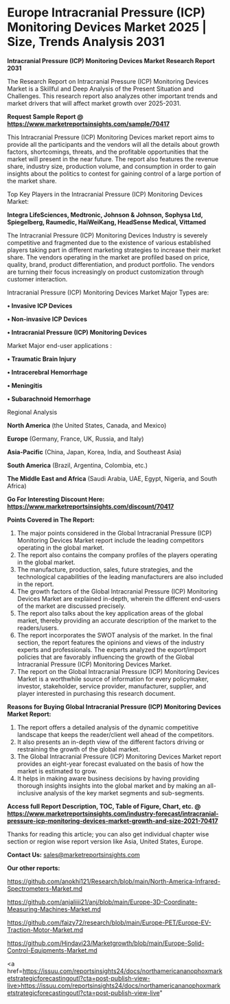 # Europe Intracranial Pressure (ICP) Monitoring Devices Market 2025 | Size, Trends Analysis 2031

<strong>Intracranial Pressure (ICP) Monitoring Devices Market Research Report 2031</strong>

The Research Report on Intracranial Pressure (ICP) Monitoring Devices Market is a Skillful and Deep Analysis of the Present Situation and Challenges. This research report also analyzes other important trends and market drivers that will affect market growth over 2025-2031.

<strong>Request Sample Report @ <a href=https://www.marketreportsinsights.com/sample/70417>https://www.marketreportsinsights.com/sample/70417</a></strong>

This Intracranial Pressure (ICP) Monitoring Devices market report aims to provide all the participants and the vendors will all the details about growth factors, shortcomings, threats, and the profitable opportunities that the market will present in the near future. The report also features the revenue share, industry size, production volume, and consumption in order to gain insights about the politics to contest for gaining control of a large portion of the market share.

Top Key Players in the Intracranial Pressure (ICP) Monitoring Devices Market:

<strong>Integra LifeSciences, Medtronic, Johnson & Johnson, Sophysa Ltd, Spiegelberg, Raumedic, HaiWeiKang, HeadSense Medical, Vittamed</strong>

The Intracranial Pressure (ICP) Monitoring Devices Industry is severely competitive and fragmented due to the existence of various established players taking part in different marketing strategies to increase their market share. The vendors operating in the market are profiled based on price, quality, brand, product differentiation, and product portfolio. The vendors are turning their focus increasingly on product customization through customer interaction.

Intracranial Pressure (ICP) Monitoring Devices Market Major Types are:

<strong>• Invasive ICP Devices

• Non-invasive ICP Devices

• Intracranial Pressure (ICP) Monitoring Devices</strong>

Market Major end-user applications :

<strong>• Traumatic Brain Injury

• Intracerebral Hemorrhage

• Meningitis

• Subarachnoid Hemorrhage</strong>

Regional Analysis

</u><strong><b>North America</b></strong> (the United States, Canada, and Mexico)

<strong><b>Europe </b></strong>(Germany, France, UK, Russia, and Italy)

<strong><b>Asia-Pacific</b></strong> (China, Japan, Korea, India, and Southeast Asia)

<strong><b>South America</b></strong> (Brazil, Argentina, Colombia, etc.)

<strong><b>The Middle East and Africa</b></strong> (Saudi Arabia, UAE, Egypt, Nigeria, and South Africa)

<strong>Go For Interesting Discount Here: <a href=https://www.marketreportsinsights.com/discount/70417>https://www.marketreportsinsights.com/discount/70417</a></strong>

<strong>Points Covered in The Report:</strong>
<ol>
  <li>The major points considered in the Global Intracranial Pressure (ICP) Monitoring Devices Market report include the leading competitors operating in the global market.</li>
  <li>The report also contains the company profiles of the players operating in the global market.</li>
  <li>The manufacture, production, sales, future strategies, and the technological capabilities of the leading manufacturers are also included in the report.</li>
  <li>The growth factors of the Global Intracranial Pressure (ICP) Monitoring Devices Market are explained in-depth, wherein the different end-users of the market are discussed precisely.</li>
  <li>The report also talks about the key application areas of the global market, thereby providing an accurate description of the market to the readers/users.</li>
  <li>The report incorporates the SWOT analysis of the market. In the final section, the report features the opinions and views of the industry experts and professionals. The experts analyzed the export/import policies that are favorably influencing the growth of the Global Intracranial Pressure (ICP) Monitoring Devices Market.</li>
  <li>The report on the Global Intracranial Pressure (ICP) Monitoring Devices Market is a worthwhile source of information for every policymaker, investor, stakeholder, service provider, manufacturer, supplier, and player interested in purchasing this research document.</li>
</ol>
<strong>Reasons for Buying Global Intracranial Pressure (ICP) Monitoring Devices Market Report:</strong>

<ol>
  <li>The report offers a detailed analysis of the dynamic competitive landscape that keeps the reader/client well ahead of the competitors.</li>
  <li>It also presents an in-depth view of the different factors driving or restraining the growth of the global market.</li>
  <li>The Global Intracranial Pressure (ICP) Monitoring Devices Market report provides an eight-year forecast evaluated on the basis of how the market is estimated to grow.</li>
  <li>It helps in making aware business decisions by having providing thorough insights insights into the global market and by making an all-inclusive analysis of the key market segments and sub-segments.</li>
</ol>
<strong>Access full Report Description, TOC, Table of Figure, Chart, etc. @ <a href=https://www.marketreportsinsights.com/industry-forecast/intracranial-pressure-icp-monitoring-devices-market-growth-and-size-2021-70417>https://www.marketreportsinsights.com/industry-forecast/intracranial-pressure-icp-monitoring-devices-market-growth-and-size-2021-70417</a></strong>


Thanks for reading this article; you can also get individual chapter wise section or region wise report version like Asia, United States, Europe.

<strong>Contact Us:</strong>
sales@marketreportsinsights.com

<strong>Our other reports:</strong>

<a href=https://github.com/anokhi121/Research/blob/main/North-America-Infrared-Spectrometers-Market.md>https://github.com/anokhi121/Research/blob/main/North-America-Infrared-Spectrometers-Market.md</a>

<a href=https://github.com/anjaliiii21/anj/blob/main/Europe-3D-Coordinate-Measuring-Machines-Market.md>https://github.com/anjaliiii21/anj/blob/main/Europe-3D-Coordinate-Measuring-Machines-Market.md</a>

<a href=https://github.com/faizy72/research/blob/main/Europe-PET/Europe-EV-Traction-Motor-Market.md>https://github.com/faizy72/research/blob/main/Europe-PET/Europe-EV-Traction-Motor-Market.md</a>

<a href=https://github.com/Hindavi23/Marketgrowth/blob/main/Europe-Solid-Control-Equipments-Market.md>https://github.com/Hindavi23/Marketgrowth/blob/main/Europe-Solid-Control-Equipments-Market.md</a>

<a href=https://issuu.com/reportsinsights24/docs/northamericananophoxmarketstrategicforecastingoutl?cta=post-publish-view-live>https://issuu.com/reportsinsights24/docs/northamericananophoxmarketstrategicforecastingoutl?cta=post-publish-view-live</a>"
